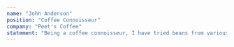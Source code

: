 ```yaml
---
name: "John Anderson"
position: "Coffee Connoisseur"
company: "Peet's Coffee"
statement: "Being a coffee connoisseur, I have tried beans from various brands, but Brew Masters truly stands out. Their attention to detail in sourcing and roasting is remarkable. The result is a range of flavors that cater to every palate. Brew Masters' coffee beans have become an integral part of my daily brewing ritual."
---
```

